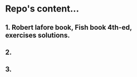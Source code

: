 # Repo's content...
## 1. Robert lafore book, Fish book 4th-ed, exercises solutions.
## 2. 
## 3. 

